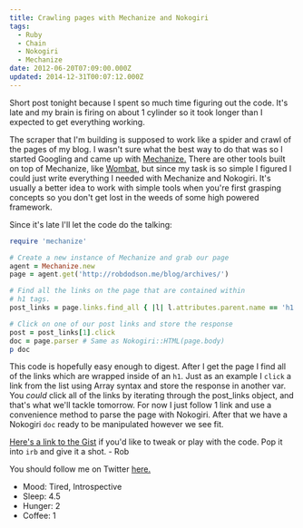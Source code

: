 ```yaml
---
title: Crawling pages with Mechanize and Nokogiri
tags:
  - Ruby
  - Chain
  - Nokogiri
  - Mechanize
date: 2012-06-20T07:09:00.000Z
updated: 2014-12-31T00:07:12.000Z
---
```


Short post tonight because I spent so much time figuring out the code. It's late and my brain is firing on about 1 cylinder so it took longer than I expected to get everything working.

The scraper that I'm building is supposed to work like a spider and crawl of the pages of my blog. I wasn't sure what the best way to do that was so I started Googling and came up with [Mechanize.](http://mechanize.rubyforge.org/) There are other tools built on top of Mechanize, like [Wombat](https://github.com/felipecsl/wombat), but since my task is so simple I figured I could just write everything I needed with Mechanize and Nokogiri. It's usually a better idea to work with simple tools when you're first grasping concepts so you don't get lost in the weeds of some high powered framework.

Since it's late I'll let the code do the talking:

```ruby
require 'mechanize'

# Create a new instance of Mechanize and grab our page
agent = Mechanize.new
page = agent.get('http://robdodson.me/blog/archives/')

# Find all the links on the page that are contained within
# h1 tags.
post_links = page.links.find_all { |l| l.attributes.parent.name == 'h1' }

# Click on one of our post links and store the response
post = post_links[1].click
doc = page.parser # Same as Nokogiri::HTML(page.body)
p doc
```

This code is hopefully easy enough to digest. After I get the page I find all of the links which are wrapped inside of an `h1`. Just as an example I `click` a link from the list using Array syntax and store the response in another var. You _could_ click all of the links by iterating through the post_links object, and that's what we'll tackle tomorrow. For now I just follow 1 link and use a convenience method to parse the page with Nokogiri. After that we have a Nokogiri `doc` ready to be manipulated however we see fit.

[Here's a link to the Gist](https://gist.github.com/2958538) if you'd like to tweak or play with the code. Pop it into `irb` and give it a shot. - Rob

You should follow me on Twitter [here.](http://twitter.com/rob_dodson)

- Mood: Tired, Introspective
- Sleep: 4.5
- Hunger: 2
- Coffee: 1
